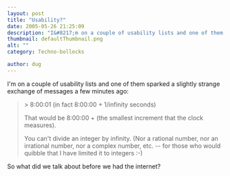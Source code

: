 ```yaml
---
layout: post
title: "Usability?"
date: 2005-05-26 21:25:09
description: "I&#8217;m on a couple of usability lists and one of them sparked a slightly strange exchange of messages a few minutes ago --  &gt; 8 -- 00 -- 01 (in fact 8 -- 00 -- 00 + 1/infinity seconds) That would be 8 -- 00 -- 00 + (the smallest increment that the&#8230;"
thumbnail: defaultThumbnail.png
alt: ""
category: Techno-bollocks

author: dug
---
```


<p>I'm on a couple of usability lists and one of them sparked a slightly strange exchange of messages a few minutes ago:</p>

<blockquote><p>&gt; 8:00:01 (in fact 8:00:00 + 1/infinity seconds)</p>

<p>That would be 8:00:00 + (the smallest increment that the clock measures).</p>

<p>You can't divide an integer by infinity.  (Nor a rational number, nor an irrational number, nor a complex number, etc. -- for those who would quibble that I have limited it to integers :-)</p></blockquote>

<p>So what did we talk about before we had the internet?</p>
